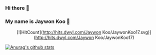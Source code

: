 ### Hi there 👋 
### My name is Jaywon Koo 🚀

<div align=center>
	
[![HitCount](http://hits.dwyl.com/Jaywon Koo/JaywonKoo17.svg)](http://hits.dwyl.com/Jaywon Koo/JaywonKoo17)
	
</div>

[![Anurag's github stats](https://github-readme-stats.vercel.app/api?username=JaywonKoo17&count_private=true&show_icons=true&theme=radical)](https://github.com/anuraghazra/github-readme-stats)
